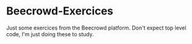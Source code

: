 # Beecrowd-Exercices
Just some exercices from the Beecrowd platform.
Don't expect top level code, I'm just doing these to study.
